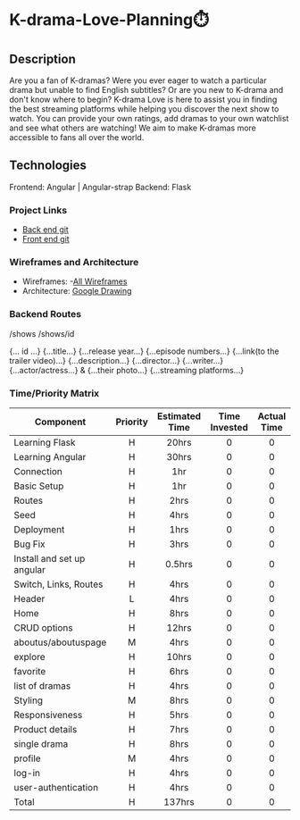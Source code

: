 # K-drama-Love-Planning⏱️

## Description

Are you a fan of K-dramas? Were you ever eager to watch a particular drama but unable to find English subtitles? Or are you new to K-drama and don't know where to begin? K-drama Love is here to assist you in finding the best streaming platforms while helping you discover the next show to watch. You can provide your own ratings, add dramas to your own watchlist and see what others are watching! We aim to make K-dramas more accessible to fans all over the world. 

## Technologies 
Frontend: Angular | Angular-strap 
Backend: Flask 

### Project Links

- [Back end git]()
- [Front end git]()

### Wireframes and Architecture

- Wireframes: -[All Wireframes](https://wireframepro.mockflow.com/view/MmuIRedgImb#/page/c30f9750caaa48408b8228e6664df6b5)
- Architecture: [Google Drawing](https://docs.google.com/drawings/d/1qDs314SBK2MPv7KXS2Mif-NOj7hp9_b1eQ1OyVxK3pc/edit?usp=sharing)

### Backend Routes 
/shows 
/shows/id 

{... id ...}
{...title...}
{...release year...}
{...episode numbers...}
{...link(to the trailer video)...}
{...description...}
{...director...} 
{...writer...}
{...actor/actress...}  & {...their photo...}
{...streaming platforms...}


### Time/Priority Matrix



| Component                       | Priority | Estimated Time | Time Invested | Actual Time |
| ------------------------------- | :------: | :------------: | :-----------: | :---------: |
| Learning Flask                  |    H     |      20hrs     |       0       |      0      |
| Learning Angular                |    H     |      30hrs     |       0       |      0      |
| Connection                      |    H     |      1hr       |       0       |      0      |
| Basic Setup                     |    H     |      1hr       |       0       |      0      |
| Routes                          |    H     |      2hrs      |       0       |      0      |
| Seed                            |    H     |      4hrs      |       0       |      0      |
| Deployment                      |    H     |      1hrs      |       0       |      0      |
| Bug Fix                         |    H     |      3hrs      |       0       |      0      |
| Install and set up angular      |    H     |     0.5hrs     |       0       |      0      |
| Switch, Links, Routes           |    H     |      4hrs      |       0       |      0      |
| Header                          |    L     |      4hrs      |       0       |      0      |
| Home                            |    H     |      8hrs      |       0       |      0      |
| CRUD options                    |    H     |      12hrs     |       0       |      0      |
| aboutus/aboutuspage             |    M     |      4hrs      |       0       |      0      |
| explore                         |    H     |      10hrs     |       0       |      0      |
| favorite                        |    H     |      6hrs     |       0       |      0      |
| list of dramas                  |    H     |      4hrs      |       0       |      0      |
| Styling                         |    M     |      8hrs      |       0       |      0      |
| Responsiveness                  |    H     |      5hrs      |       0       |      0      |
| Product details                 |    H     |      7hrs      |       0       |      0      |
| single drama                    |    H     |      8hrs      |       0       |      0      |
| profile                         |    M     |      4hrs      |       0       |      0      |
| log-in                          |    H     |      4hrs      |       0       |      0      |
| user-authentication             |    H     |      4hrs      |       0       |      0      |
| Total                           |    H     |     137hrs      |       0       |      0      |



